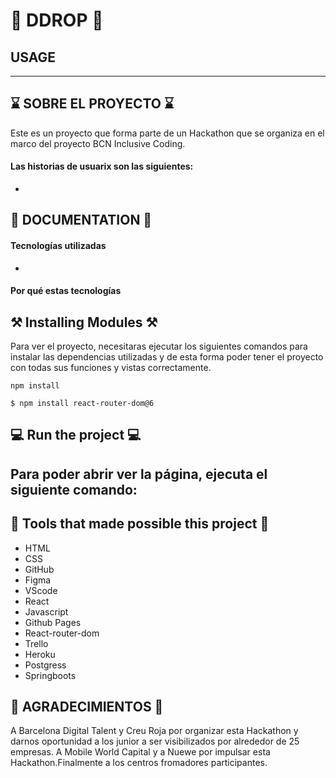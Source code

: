 # 📸  DDROP  📸

## USAGE
-----

## ⌛ SOBRE EL PROYECTO ⌛
Este es un proyecto que forma parte de un Hackathon que se organiza en el marco del proyecto BCN Inclusive Coding. 

#### Las historias de usuarix son las siguientes:
- 


## 📄 DOCUMENTATION 📄
#### Tecnologías utilizadas
- 

#### Por qué estas tecnologías


## ⚒️ Installing Modules ⚒️
Para ver el proyecto, necesitaras ejecutar los siguientes comandos para instalar las dependencias utilizadas y de esta forma poder tener el proyecto con todas sus funciones y vistas correctamente.

 `npm install`
 

 `$ npm install react-router-dom@6`

## 💻 Run the project 💻
Para poder abrir ver la página, ejecuta el siguiente comando:
------

## 🧰 Tools that made possible this project 🧰
- HTML
- CSS
- GitHub
- Figma
- VScode
- React
- Javascript
- Github Pages
- React-router-dom
- Trello
- Heroku
- Postgress
- Springboots


<!-- ## 👩‍💻 Developer 👩‍💻
- [Jessica berriver](https://github.com/itsberriver) ( [ Linkedin here ](https://www.linkedin.com/in/jessicaberriver/)) -->



## 👐 AGRADECIMIENTOS 👐
 A Barcelona Digital Talent  y Creu Roja por organizar esta Hackathon y darnos oportunidad a los junior a ser visibilizados por alrededor de 25 empresas. A Mobile World Capital y a Nuewe por impulsar esta Hackathon.Finalmente a los centros fromadores participantes.
 

